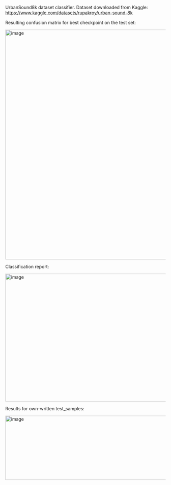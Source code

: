 UrbanSound8k dataset classifier.
Dataset downloaded from Kaggle:
https://www.kaggle.com/datasets/rupakroy/urban-sound-8k

Resulting confusion matrix for best checkpoint on the test set:

<img width="975" height="723" alt="image" src="https://github.com/user-attachments/assets/c25fe5e2-3de8-4c35-a874-718dfe42a060" />

Classification report:

<img width="560" height="402" alt="image" src="https://github.com/user-attachments/assets/223f1a63-77e8-4af2-ba1a-a29185f41be6" />

Results for own-written test_samples:

<img width="975" height="202" alt="image" src="https://github.com/user-attachments/assets/24edd4fa-8e1b-438a-9d41-53b1a9521035" />


